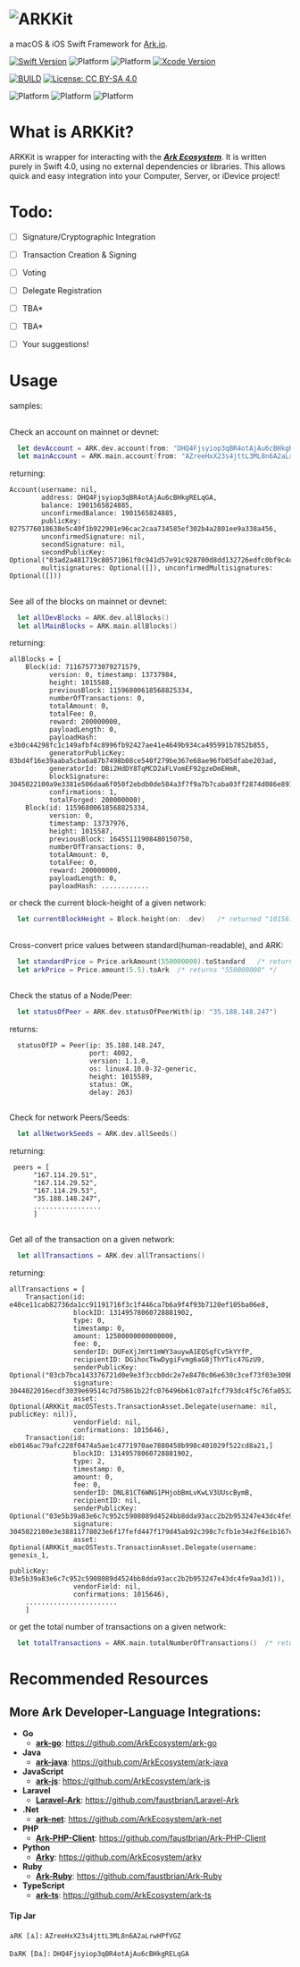 # <img src="https://github.com/sleepdefic1t/ARKKit/blob/master/ARKKit-Banner.png" alt="ARKKit" style="width=65%;">
a  macOS  &  iOS  Swift  Framework  for  [Ark.io](https://ark.io).

[![Swift Version](https://img.shields.io/badge/swift-4.0-orange.svg?style=flat)](https://developer.apple.com/swift/) 
![Platform](https://img.shields.io/badge/iOS->=11-52B3D9.svg?style=flat) 
![Platform](https://img.shields.io/badge/macOS->=10.12.0-52B3D9.svg?style=flat) 
[![Xcode Version](https://img.shields.io/badge/xcode-9.0b5-52B3D9.svg?style=flat)](https://developer.apple.com/xcode/)  

[![BUILD](https://img.shields.io/badge/build-passing-brightgreen.svg?style=flat)](https://github.com/sleepdefic1t) 
[![License: CC BY-SA 4.0](https://img.shields.io/badge/license-CC%20BY--SA%204.0-BE90D4.svg?style=flat)](http://creativecommons.org/licenses/by-sa/4.0/)  

![Platform](https://img.shields.io/badge/iOS-85%25-green.svg?style=flat) 
![Platform](https://img.shields.io/badge/macOS:-85%25-green.svg?style=flat) 
![Platform](https://img.shields.io/badge/Total%20Complete-85%25-green.svg?style=flat)  
 

# What is ARKKit?
  ARKKit is wrapper for interacting with the [***Ark Ecosystem***](https://ark.io).
  It is written purely in Swift 4.0, using no external dependencies or libraries.
  This allows quick and easy integration into your Computer, Server, or iDevice project!

# Todo:

- [ ] Signature/Cryptographic Integration
- [ ] Transaction Creation & Signing
- [ ] Voting
- [ ] Delegate Registration
- [ ] TBA*
- [ ] TBA*
- [ ] Your suggestions!


# Usage

samples:  

##

Check an account on mainnet or devnet:
```swift
  let devAccount = ARK.dev.account(from: "DHQ4Fjsyiop3qBR4otAjAu6cBHkgRELqGA")  
  let mainAccount = ARK.main.account(from: "AZreeHxX23s4jttL3ML8n6A2aLrwHPfVGZ")  
```
returning:
```
Account(username: nil,
        address: DHQ4Fjsyiop3qBR4otAjAu6cBHkgRELqGA,
        balance: 1901565824885,
        unconfirmedBalance: 1901565824885,
        publicKey: 0275776018638e5c40f1b922901e96cac2caa734585ef302b4a2801ee9a338a456,
        unconfirmedSignature: nil,
        secondSignature: nil,
        secondPublicKey: Optional("03ad2a481719c80571061f0c941d57e91c928700d8dd132726edfc0bf9c4cb2869"),
        multisignatures: Optional([]), unconfirmedMultisignatures: Optional([])) 
```
##

See all of the blocks on mainnet or devnet:
```swift
  let allDevBlocks = ARK.dev.allBlocks()  
  let allMainBlocks = ARK.main.allBlocks()  
```
returning:
```
allBlocks = [
    Block(id: 711675773079271579,
          version: 0, timestamp: 13737984,
          height: 1015588,
          previousBlock: 11596800618568825334,
          numberOfTransactions: 0,
          totalAmount: 0,
          totalFee: 0,
          reward: 200000000,
          payloadLength: 0,
          payloadHash: e3b0c44298fc1c149afbf4c8996fb92427ae41e4649b934ca495991b7852b855,
          generatorPublicKey: 03bd4f16e39aaba5cba6a87b7498b08ce540f279be367e68ae96fb05dfabe203ad,
          generatorId: DBi2HdDY8TqMCD2aFLVomEF92gzeDmEHmR,
          blockSignature: 3045022100a9e3381e506daa6f050f2ebdb0de584a3f7f9a7b7caba03ff2874d086e8911250220146719ba882ebd9847857a8b681b932616f1544008cc0a02e48613fd75df256d,
          confirmations: 1,
          totalForged: 200000000),
    Block(id: 11596800618568825334,
          version: 0,
          timestamp: 13737976,
          height: 1015587,
          previousBlock: 16455111908480150750,
          numberOfTransactions: 0,
          totalAmount: 0,
          totalFee: 0,
          reward: 200000000,
          payloadLength: 0,
          payloadHash: ............
```

or check the current block-height of a given network:
```swift
  let currentBlockHeight = Block.height(on: .dev)   /* returned "1015611" */
```

##

Cross-convert price values between standard(human-readable), and ѦRK:
```swift
  let standardPrice = Price.arkAmount(550000000).toStandard   /* returns "5.5" */
  let arkPrice = Price.amount(5.5).toArk  /* returns "550000000" */
```

##

Check the status of a Node/Peer:
```swift
  let statusOfPeer = ARK.dev.statusOfPeerWith(ip: "35.188.148.247")  
```
returns:
```
  statusOfIP = Peer(ip: 35.188.148.247,
                    port: 4002,
                    version: 1.1.0,
                    os: linux4.10.0-32-generic,
                    height: 1015589,
                    status: OK,
                    delay: 263) 
```

##

Check for network Peers/Seeds:
```swift
  let allNetworkSeeds = ARK.dev.allSeeds()  
```
returning:
```
 peers = [
      "167.114.29.51",
      "167.114.29.52",
      "167.114.29.53",
      "35.188.148.247",
      .................
      ] 
```

##

Get all of the transaction on a given network:
```swift      
  let allTransactions = ARK.dev.allTransactions()  
```
returning:
```
allTransactions = [
    Transaction(id: e40ce11cab82736da1cc91191716f3c1f446ca7b6a9f4f93b7120ef105ba06e8,
                blockID: 13149578060728881902,
                type: 0,
                timestamp: 0,
                amount: 12500000000000000,
                fee: 0,
                senderID: DUFeXjJmYt1mWY3auywA1EQSqfCv5kYYfP,
                recipientID: DGihocTkwDygiFvmg6aG8jThYTic47GzU9,
                senderPublicKey: Optional("03cb7bca143376721d0e9e3f3ccb0dc2e7e8470c06e630c3cef73f03e309b558ad"),
                signature: 3044022016ecdf3039e69514c7d75861b22fc076496b61c07a1fcf793dc4f5c76fa0532b0220579c4c0c9d13720f9db5d9df29ed8ceab0adc266c6c160d612d4894dc5867eb1,
                asset: Optional(ARKKit_macOSTests.TransactionAsset.Delegate(username: nil, publicKey: nil)),
                vendorField: nil,
                confirmations: 1015646),
    Transaction(id: eb0146ac79afc228f0474a5ae1c4771970ae7880450b998c401029f522cd8a21,]
                blockID: 13149578060728881902,
                type: 2,
                timestamp: 0,
                amount: 0,
                fee: 0,
                senderID: DNL81CT6WNG1PHjobBmLvKwLV3UUscBymB,
                recipientID: nil,
                senderPublicKey: Optional("03e5b39a83e6c7c952c5908089d4524bb8dda93acc2b2b953247e43dc4fe9aa3d1"),
                signature: 3045022100e3e38811778023e6f17fefd447f179d45ab92c398c7cfb1e34e2f6e1b167c95a022070c36439ecec0fc3c43850070f29515910435d389e059579878d61b5ff2ea337,
                asset: Optional(ARKKit_macOSTests.TransactionAsset.Delegate(username: genesis_1,
                                                                            publicKey: 03e5b39a83e6c7c952c5908089d4524bb8dda93acc2b2b953247e43dc4fe9aa3d1)),
                vendorField: nil,
                confirmations: 1015646),
    .......................
    ]
```

or get the total number of transactions on a given network:
```swift
  let totalTransactions = ARK.main.totalNumberOfTransactions()  /* returned "137761" */
```  
  


# Recommended Resources

## More Ѧrk Developer-Language Integrations:  

- **Go**  
    - [**ark-go**](https://github.com/ArkEcosystem/ark-go): https://github.com/ArkEcosystem/ark-go  
- **Java**
    - [**ark-java**](https://github.com/ArkEcosystem/ark-java): https://github.com/ArkEcosystem/ark-java  
- **JavaScript**
    - [**ark-js**](https://github.com/ArkEcosystem/ark-js): https://github.com/ArkEcosystem/ark-js  
- **Laravel**
    - [**Laravel-Ark**](https://github.com/faustbrian/Laravel-Ark): https://github.com/faustbrian/Laravel-Ark  
- **.Net**
    - [**ark-net**](https://github.com/ArkEcosystem/ark-net): https://github.com/ArkEcosystem/ark-net  
- **PHP**
    - [**Ark-PHP-Client**](https://github.com/faustbrian/Ark-PHP-Client): https://github.com/faustbrian/Ark-PHP-Client  
- **Python**
    - [**Arky**](https://github.com/ArkEcosystem/arky): https://github.com/ArkEcosystem/arky  
- **Ruby**
    - [**Ark-Ruby**](https://github.com/faustbrian/Ark-Ruby): https://github.com/faustbrian/Ark-Ruby  
- **TypeScript**
    - [**ark-ts**](https://github.com/ArkEcosystem/ark-ts): https://github.com/ArkEcosystem/ark-ts  


#### Tip Jar
``ѦRK [Ѧ]:`` ```AZreeHxX23s4jttL3ML8n6A2aLrwHPfVGZ``` 

``DѦRK [DѦ]:`` ```DHQ4Fjsyiop3qBR4otAjAu6cBHkgRELqGA``` 
